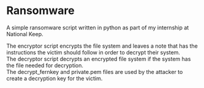 # Ransomware
A simple ransomware script written in python as part of my internship at National Keep.

The encryptor script encrypts the file system and leaves a note that has the instructions the victim should follow in order to decrypt their system.  
The decryptor script decrypts an encrypted file system if the system has the file needed for decryption.  
The decrypt_fernkey and private.pem files are used by the attacker to create a decryption key for the victim.
